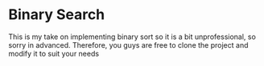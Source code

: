 # Binary Search
This is my take on implementing binary sort so it is a bit unprofessional, so sorry in advanced.
Therefore, you guys are free to clone the project and modify it to suit your needs
